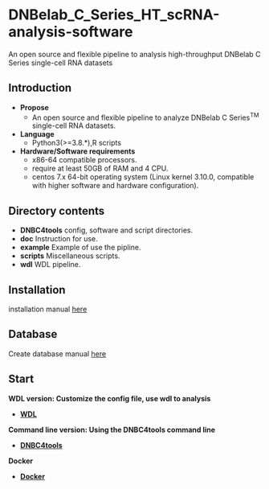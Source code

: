 # DNBelab_C_Series_HT_scRNA-analysis-software
An open source and flexible pipeline to analysis high-throughput DNBelab C Series single-cell RNA datasets
## Introduction
- **Propose**
  - An open source and flexible pipeline to analyze DNBelab C Series<sup>TM</sup> single-cell RNA datasets. 
- **Language**
  - Python3(>=3.8.*),R scripts
- **Hardware/Software requirements** 
  - x86-64 compatible processors.
  - require at least 50GB of RAM and 4 CPU. 
  - centos 7.x 64-bit operating system (Linux kernel 3.10.0, compatible with higher software and hardware configuration). 

## Directory contents
- **DNBC4tools**   config, software and script directories.
- **doc**   Instruction for use.
- **example** Example of use the pipline.
- **scripts**    Miscellaneous scripts.
- **wdl**  WDL pipeline.

## Installation
installation manual [here](./doc/installation.md)

## Database
Create database manual [here](./doc/database.md)
## Start
**WDL version: Customize the config file, use wdl to analysis**
- **[WDL](./doc/wdl/start.md)**

**Command line version: Using the DNBC4tools command line**
- **[DNBC4tools](./doc/DNBC4tools/start.md)**

**Docker**
- **[Docker](./doc/docker/start.md)**
